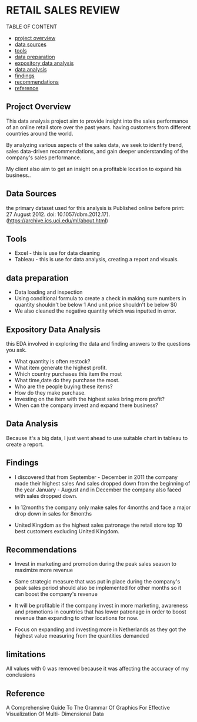 # RETAIL SALES REVIEW 

TABLE OF CONTENT 
- [project overview](#project-overview)
- [data sources](#data-sources)
- [tools](#tools)
- [data preparation](#data-preparation)
- [expository data analysis](#expository-data-analysis)
- [data analysis](#data-analysis)
- [findings](#findings)
- [recommendations](#recommendations)
- [reference](#reference)

## Project Overview 
This data analysis project aim to provide insight into the sales performance of an online retail store over the past years. having customers from different countries around the world.

By analyzing various aspects of the sales data, we seek to identify trend, sales data-driven recommendations, and gain deeper understanding of the company's sales performance.

My client also aim to get an insight on a profitable location to expand his business..

## Data Sources 
the primary dataset used for this analysis is 
Published online before print: 27 August 2012. doi: 10.1057/dbm.2012.17).
(https://archive.ics.uci.edu/ml/about.html)

## Tools
- Excel - this is use for data cleaning 
- Tableau - this is use for data analysis, creating a report and visuals.

## data preparation 
- Data loading and inspection 
- Using conditional formula to create a check in making sure numbers in quantity shouldn't be below 1
And  unit price shouldn't be below $0
- We also cleaned the negative quantity which was inputted in error.

## Expository Data Analysis 
this EDA involved in exploring the data and finding answers to the questions you ask.

- What quantity is often restock?
- What item generate the highest profit.
- Which country purchases this item the most
- What time,date do they purchase the most.
- Who are the people buying these items?
- How do they make purchase.
- Investing on the item with the highest sales bring more profit?
- When can the company invest and expand there business?

## Data Analysis 
Because it's a big data, I just went ahead to use suitable chart in tableau to  create a report.

## Findings
- I discovered that from September - December in 2011 the company made their highest sales
And sales dropped down from the beginning of the year January - August and in December the company also  faced with sales dropped down.

- In 12months the company only make sales for 4months and face a major drop down in sales for 8months

- United Kingdom as the highest sales patronage 
 the retail store top 10 best customers excluding United Kingdom.

## Recommendations 
- Invest in marketing and promotion during the peak sales season  to maximize more revenue 

- Same strategic measure that was put in place during the company's peak sales period should also be implemented for other months so it can boost the company's revenue 

- It will be profitable if the company invest in more marketing, awareness and promotions in countries that has lower patronage in order to boost revenue than expanding to other locations for now.

- Focus on expanding and investing more in Netherlands as they got the highest value measuring from the  quantities demanded

## limitations 
All values with 0 was removed because it was affecting the accuracy of my conclusions

## Reference 
A Comprehensive Guide To The Grammar Of Graphics For Effective Visualization Of Multi- Dimensional Data




